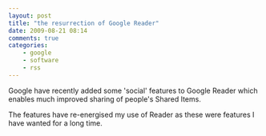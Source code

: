 ```yaml
---
layout: post
title: "the resurrection of Google Reader"
date: 2009-08-21 08:14
comments: true
categories:
    - google
    - software
    - rss
---
```

Google have recently added some 'social' features to Google Reader 
which enables much improved sharing of people's Shared Items.

The features have re-energised my use of Reader as these were features 
I have wanted for a long time.

